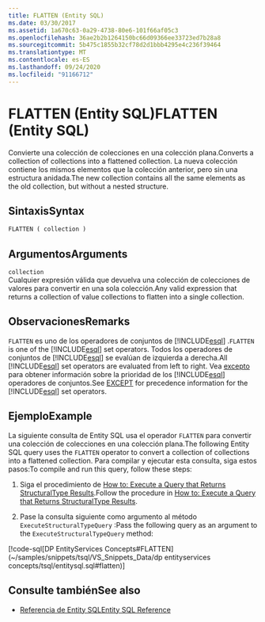 ```yaml
---
title: FLATTEN (Entity SQL)
ms.date: 03/30/2017
ms.assetid: 1a670c63-0a29-4738-80e6-101f66af05c3
ms.openlocfilehash: 36ae2b2b1264150bc66d09366ee33723ed7b28a8
ms.sourcegitcommit: 5b475c1855b32cf78d2d1bbb4295e4c236f39464
ms.translationtype: MT
ms.contentlocale: es-ES
ms.lasthandoff: 09/24/2020
ms.locfileid: "91166712"
---
```

# <a name="flatten-entity-sql"></a><span data-ttu-id="640ae-102">FLATTEN (Entity SQL)</span><span class="sxs-lookup"><span data-stu-id="640ae-102">FLATTEN (Entity SQL)</span></span>

<span data-ttu-id="640ae-103">Convierte una colección de colecciones en una colección plana.</span><span class="sxs-lookup"><span data-stu-id="640ae-103">Converts a collection of collections into a flattened collection.</span></span> <span data-ttu-id="640ae-104">La nueva colección contiene los mismos elementos que la colección anterior, pero sin una estructura anidada.</span><span class="sxs-lookup"><span data-stu-id="640ae-104">The new collection contains all the same elements as the old collection, but without a nested structure.</span></span>  
  
## <a name="syntax"></a><span data-ttu-id="640ae-105">Sintaxis</span><span class="sxs-lookup"><span data-stu-id="640ae-105">Syntax</span></span>  
  
```sql  
FLATTEN ( collection )  
```  
  
## <a name="arguments"></a><span data-ttu-id="640ae-106">Argumentos</span><span class="sxs-lookup"><span data-stu-id="640ae-106">Arguments</span></span>  

 `collection`  
 <span data-ttu-id="640ae-107">Cualquier expresión válida que devuelva una colección de colecciones de valores para convertir en una sola colección.</span><span class="sxs-lookup"><span data-stu-id="640ae-107">Any valid expression that returns a collection of value collections to flatten into a single collection.</span></span>  
  
## <a name="remarks"></a><span data-ttu-id="640ae-108">Observaciones</span><span class="sxs-lookup"><span data-stu-id="640ae-108">Remarks</span></span>  

 <span data-ttu-id="640ae-109">`FLATTEN` es uno de los operadores de conjuntos de [!INCLUDE[esql](../../../../../../includes/esql-md.md)] .</span><span class="sxs-lookup"><span data-stu-id="640ae-109">`FLATTEN` is one of the [!INCLUDE[esql](../../../../../../includes/esql-md.md)] set operators.</span></span> <span data-ttu-id="640ae-110">Todos los operadores de conjuntos de [!INCLUDE[esql](../../../../../../includes/esql-md.md)] se evalúan de izquierda a derecha.</span><span class="sxs-lookup"><span data-stu-id="640ae-110">All [!INCLUDE[esql](../../../../../../includes/esql-md.md)] set operators are evaluated from left to right.</span></span> <span data-ttu-id="640ae-111">Vea [excepto](except-entity-sql.md) para obtener información sobre la prioridad de los [!INCLUDE[esql](../../../../../../includes/esql-md.md)] operadores de conjuntos.</span><span class="sxs-lookup"><span data-stu-id="640ae-111">See [EXCEPT](except-entity-sql.md) for precedence information for the [!INCLUDE[esql](../../../../../../includes/esql-md.md)] set operators.</span></span>  
  
## <a name="example"></a><span data-ttu-id="640ae-112">Ejemplo</span><span class="sxs-lookup"><span data-stu-id="640ae-112">Example</span></span>  

 <span data-ttu-id="640ae-113">La siguiente consulta de Entity SQL usa el operador `FLATTEN` para convertir una colección de colecciones en una colección plana.</span><span class="sxs-lookup"><span data-stu-id="640ae-113">The following Entity SQL query uses the `FLATTEN` operator to convert a collection of collections into a flattened collection.</span></span> <span data-ttu-id="640ae-114">Para compilar y ejecutar esta consulta, siga estos pasos:</span><span class="sxs-lookup"><span data-stu-id="640ae-114">To compile and run this query, follow these steps:</span></span>  
  
1. <span data-ttu-id="640ae-115">Siga el procedimiento de [How to: Execute a Query that Returns StructuralType Results](../how-to-execute-a-query-that-returns-structuraltype-results.md).</span><span class="sxs-lookup"><span data-stu-id="640ae-115">Follow the procedure in [How to: Execute a Query that Returns StructuralType Results](../how-to-execute-a-query-that-returns-structuraltype-results.md).</span></span>  
  
2. <span data-ttu-id="640ae-116">Pase la consulta siguiente como argumento al método `ExecuteStructuralTypeQuery` :</span><span class="sxs-lookup"><span data-stu-id="640ae-116">Pass the following query as an argument to the `ExecuteStructuralTypeQuery` method:</span></span>  
  
 [!code-sql[DP EntityServices Concepts#FLATTEN](~/samples/snippets/tsql/VS_Snippets_Data/dp entityservices concepts/tsql/entitysql.sql#flatten)]  
  
## <a name="see-also"></a><span data-ttu-id="640ae-117">Consulte también</span><span class="sxs-lookup"><span data-stu-id="640ae-117">See also</span></span>

- [<span data-ttu-id="640ae-118">Referencia de Entity SQL</span><span class="sxs-lookup"><span data-stu-id="640ae-118">Entity SQL Reference</span></span>](entity-sql-reference.md)
